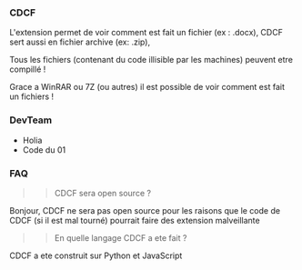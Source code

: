 ### CDCF ###

L'extension <cdcf> permet de voir comment est fait un fichier (ex : .docx), CDCF sert aussi en fichier archive (ex: .zip),

Tous les fichiers (contenant du code illisible par les machines) peuvent etre compillé !

Grace a WinRAR ou 7Z (ou autres) il est possible de voir comment est fait un fichiers ! 

### DevTeam ###

- Holia
- Code du 01

### FAQ ###

>> CDCF sera open source ?

Bonjour, CDCF ne sera pas open source pour les raisons que le code de CDCF (si il est mal tourné) pourrait faire des extension malveillante

>> En quelle langage CDCF a ete fait ?

CDCF a ete construit sur Python et JavaScript